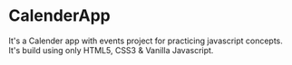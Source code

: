 # CalenderApp
It's a Calender app with events project for practicing javascript concepts. It's build using only HTML5, CSS3 &amp; Vanilla Javascript.
